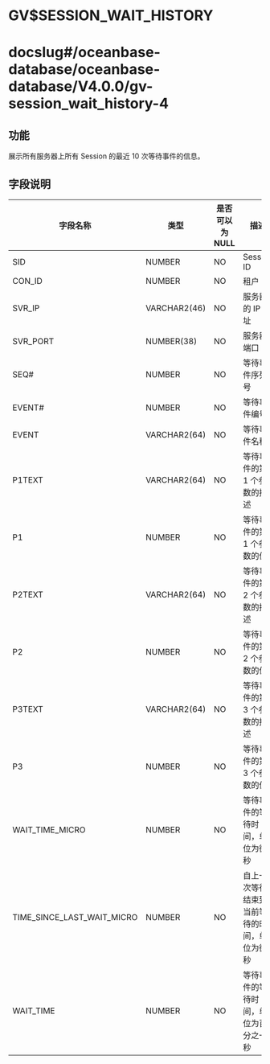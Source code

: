 GV$SESSION_WAIT_HISTORY
============================================

# docslug#/oceanbase-database/oceanbase-database/V4.0.0/gv-session_wait_history-4

## 功能

展示所有服务器上所有 Session 的最近 10 次等待事件的信息。

## 字段说明

| **字段名称** | **类型** | **是否可以为 NULL** | **描述** |
| --- | --- | --- | --- |
| SID | NUMBER | NO | Session ID |
| CON_ID | NUMBER | NO | 租户 ID |
| SVR_IP | VARCHAR2(46) | NO | 服务器的 IP 地址 |
| SVR_PORT | NUMBER(38) | NO | 服务器端口 |
| SEQ# | NUMBER | NO | 等待事件序列号 |
| EVENT# | NUMBER | NO | 等待事件编号 |
| EVENT | VARCHAR2(64) | NO | 等待事件名称 |
| P1TEXT | VARCHAR2(64) | NO | 等待事件的第 1 个参数的描述 |
| P1 | NUMBER | NO | 等待事件的第 1 个参数的值 |
| P2TEXT | VARCHAR2(64) | NO | 等待事件的第 2 个参数的描述 |
| P2 | NUMBER | NO | 等待事件的第 2 个参数的值 |
| P3TEXT | VARCHAR2(64) | NO | 等待事件的第 3 个参数的描述 |
| P3 | NUMBER | NO | 等待事件的第 3 个参数的值 |
| WAIT_TIME_MICRO | NUMBER | NO | 等待事件的等待时间，单位为微秒 |
| TIME_SINCE_LAST_WAIT_MICRO | NUMBER | NO | 自上一次等待结束到当前等待的时间，单位为微秒 |
| WAIT_TIME | NUMBER | NO | 等待事件的等待时间，单位为百分之一秒 |
